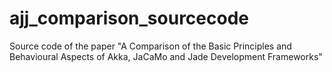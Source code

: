 # ajj_comparison_sourcecode
Source code of the paper "A Comparison of the Basic Principles and Behavioural Aspects of Akka, JaCaMo and Jade Development Frameworks"
